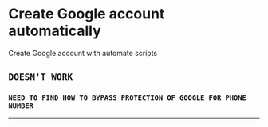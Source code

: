 # Create Google account automatically

Create Google account with automate scripts

## `DOESN'T WORK`
### `NEED TO FIND HOW TO BYPASS PROTECTION OF GOOGLE FOR PHONE NUMBER`
___

